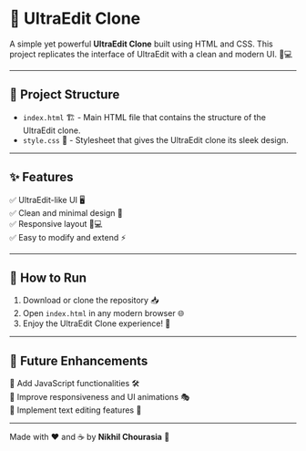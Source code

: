 # 🚀 UltraEdit Clone

A simple yet powerful **UltraEdit Clone** built using HTML and CSS. This project replicates the interface of UltraEdit with a clean and modern UI. 🎨💻

---

## 📂 Project Structure

- `index.html` 🏗️ - Main HTML file that contains the structure of the UltraEdit clone.
- `style.css` 🎨 - Stylesheet that gives the UltraEdit clone its sleek design.

---

## ✨ Features

✅ UltraEdit-like UI 🖥️  
✅ Clean and minimal design 🎨  
✅ Responsive layout 📱💻  
✅ Easy to modify and extend ⚡  

---

## 🚀 How to Run

1. Download or clone the repository 📥
2. Open `index.html` in any modern browser 🌐
3. Enjoy the UltraEdit Clone experience! 🎉

---

## 🔮 Future Enhancements

🔹 Add JavaScript functionalities 🛠️  
🔹 Improve responsiveness and UI animations 🎭  
🔹 Implement text editing features 📝  

---

Made with ❤️ and ☕ by **Nikhil Chourasia** 🚀

